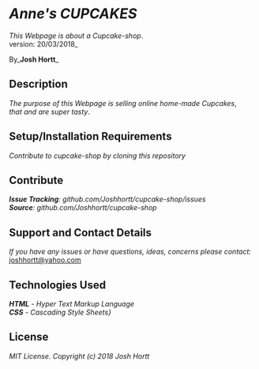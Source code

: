 # _Anne's CUPCAKES_

_This Webpage is about a Cupcake-shop_.<br/>
version: 20/03/2018_<br/>

By_**Josh Hortt**_

## Description

_The purpose of this Webpage is selling online home-made Cupcakes_,<br/>
_that and are super tasty_.

## Setup/Installation Requirements

_Contribute to cupcake-shop by cloning this repository_

## Contribute

_**Issue Tracking**: github.com/Joshhortt/cupcake-shop/issues_<br/>
_**Source**: github.com/Joshhortt/cupcake-shop_

## Support and Contact Details

_If you have any issues or have questions, ideas, concerns please contact:_ joshhortt@yahoo.com

## Technologies Used

_**HTML** - Hyper Text Markup Language_<br/>
_**CSS** - Cascading Style Sheets}_

## License

*MIT License. Copyright (c) 2018 Josh Hortt*
